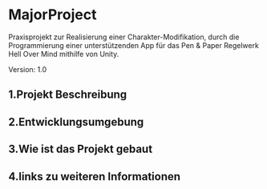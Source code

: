 # MajorProject
 Praxisprojekt zur Realisierung einer Charakter-Modifikation, durch die Programmierung einer unterstützenden App für das Pen & Paper Regelwerk Hell Over Mind mithilfe von Unity.

 Version: 1.0
## 1.Projekt Beschreibung
## 2.Entwicklungsumgebung
## 3.Wie ist das Projekt gebaut
## 4.links zu weiteren Informationen


